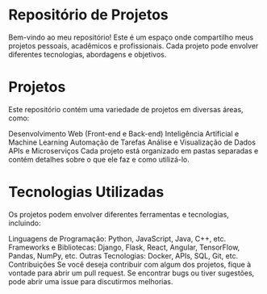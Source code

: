 # Repositório de Projetos
Bem-vindo ao meu repositório! Este é um espaço onde compartilho meus projetos pessoais, acadêmicos e profissionais. Cada projeto pode envolver diferentes tecnologias, abordagens e objetivos.

# Projetos
Este repositório contém uma variedade de projetos em diversas áreas, como:

Desenvolvimento Web (Front-end e Back-end)
Inteligência Artificial e Machine Learning
Automação de Tarefas
Análise e Visualização de Dados
APIs e Microserviços
Cada projeto está organizado em pastas separadas e contém detalhes sobre o que ele faz e como utilizá-lo.

# Tecnologias Utilizadas
Os projetos podem envolver diferentes ferramentas e tecnologias, incluindo:

Linguagens de Programação: Python, JavaScript, Java, C++, etc.
Frameworks e Bibliotecas: Django, Flask, React, Angular, TensorFlow, Pandas, NumPy, etc.
Outras Tecnologias: Docker, APIs, SQL, Git, etc.
Contribuições
Se você deseja contribuir com algum dos projetos, fique à vontade para abrir um pull request. Se encontrar bugs ou tiver sugestões, pode abrir uma issue para discutirmos melhorias.
